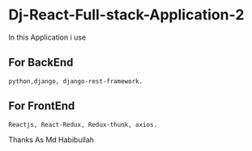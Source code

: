 # Dj-React-Full-stack-Application-2
In this Application i use

For BackEnd
------------------
```
python,django, django-rest-framework.
```
For FrontEnd
------------------
```
Reactjs, React-Redux, Redux-thunk, axios.
```

Thanks
As Md Habibullah
